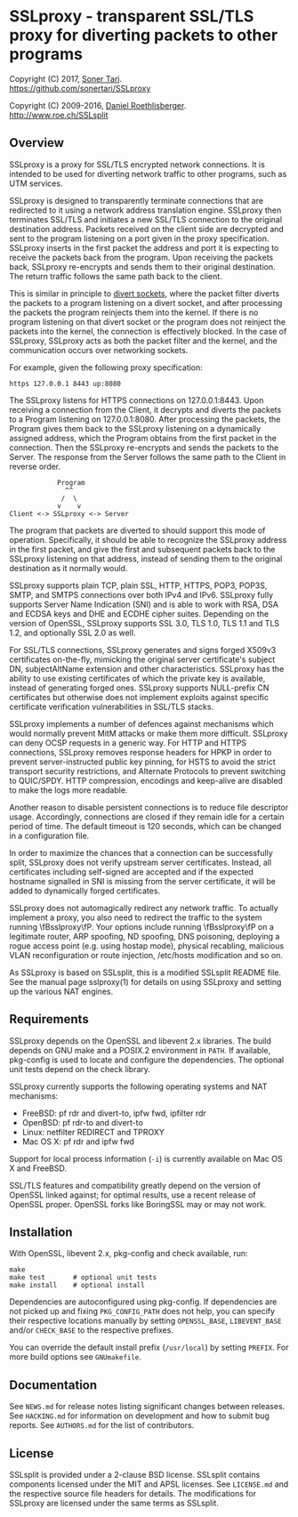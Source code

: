 # SSLproxy - transparent SSL/TLS proxy for diverting packets to other programs

Copyright (C) 2017, [Soner Tari](https://github.com/sonertari).  
https://github.com/sonertari/SSLproxy

Copyright (C) 2009-2016, [Daniel Roethlisberger](//daniel.roe.ch/).  
http://www.roe.ch/SSLsplit

## Overview

SSLproxy is a proxy for SSL/TLS encrypted network connections.  It is intended 
to be used for diverting network traffic to other programs, such as UTM 
services.

SSLproxy is designed to transparently terminate connections that are redirected 
to it using a network address translation engine.  SSLproxy then terminates 
SSL/TLS and initiates a new SSL/TLS connection to the original destination 
address. Packets received on the client side are decrypted and sent to the 
program listening on a port given in the proxy specification. SSLproxy inserts 
in the first packet the address and port it is expecting to receive the packets 
back from the program. Upon receiving the packets back, SSLproxy re-encrypts 
and sends them to their original destination. The return traffic follows the 
same path back to the client.

This is similar in principle to [divert 
sockets](https://man.openbsd.org/divert.4), where the packet filter diverts the 
packets to a program listening on a divert socket, and after processing the 
packets the program reinjects them into the kernel. If there is no program 
listening on that divert socket or the program does not reinject the packets 
into the kernel, the connection is effectively blocked. In the case of 
SSLproxy, SSLproxy acts as both the packet filter and the kernel, and the 
communication occurs over networking sockets.

For example, given the following proxy specification:

	https 127.0.0.1 8443 up:8080

The SSLproxy listens for HTTPS connections on 127.0.0.1:8443. Upon receiving a 
connection from the Client, it decrypts and diverts the packets to a Program 
listening on 127.0.0.1:8080. After processing the packets, the Program gives 
them back to the SSLproxy listening on a dynamically assigned address, which 
the Program obtains from the first packet in the connection. Then the SSLproxy 
re-encrypts and sends the packets to the Server. The response from the Server 
follows the same path to the Client in reverse order.

	            Program
	              ^^
	             /  \
	            v    v
	Client <-> SSLproxy <-> Server   

The program that packets are diverted to should support this mode of operation.
Specifically, it should be able to recognize the SSLproxy address in the first
packet, and give the first and subsequent packets back to the SSLproxy 
listening on that address, instead of sending them to the original destination 
as it normally would.

SSLproxy supports plain TCP, plain SSL, HTTP, HTTPS, POP3, POP3S, SMTP, and 
SMTPS connections over both IPv4 and IPv6.  SSLproxy fully supports Server Name 
Indication (SNI) and is able to work with RSA, DSA and ECDSA keys and DHE and 
ECDHE cipher suites.  Depending on the version of OpenSSL, SSLproxy supports 
SSL 3.0, TLS 1.0, TLS 1.1 and TLS 1.2, and optionally SSL 2.0 as well.

For SSL/TLS connections, SSLproxy generates and signs forged X509v3 
certificates on-the-fly, mimicking the original server certificate's subject 
DN, subjectAltName extension and other characteristics.  SSLproxy has the 
ability to use existing certificates of which the private key is available, 
instead of generating forged ones.  SSLproxy supports NULL-prefix CN 
certificates but otherwise does not implement exploits against specific 
certificate verification vulnerabilities in SSL/TLS stacks.

SSLproxy implements a number of defences against mechanisms which would 
normally prevent MitM attacks or make them more difficult.  SSLproxy can deny 
OCSP requests in a generic way.  For HTTP and HTTPS connections, SSLproxy 
removes response headers for HPKP in order to prevent server-instructed public 
key pinning, for HSTS to avoid the strict transport security restrictions, and 
Alternate Protocols to prevent switching to QUIC/SPDY.  HTTP compression, 
encodings and keep-alive are disabled to make the logs more readable.

Another reason to disable persistent connections is to reduce file descriptor 
usage. Accordingly, connections are closed if they remain idle for a certain 
period of time. The default timeout is 120 seconds, which can be changed in a 
configuration file.

In order to maximize the chances that a connection can be successfully split, 
SSLproxy does not verify upstream server certificates.  Instead, all 
certificates including self-signed are accepted and if the expected hostname 
signalled in SNI is missing from the server certificate, it will be added to 
dynamically forged certificates.

SSLproxy does not automagically redirect any network traffic.  To actually
implement a proxy, you also need to redirect the traffic to the system
running \fBsslproxy\fP.  Your options include running \fBsslproxy\fP on a
legitimate router, ARP spoofing, ND spoofing, DNS poisoning, deploying a rogue
access point (e.g. using hostap mode), physical recabling, malicious VLAN
reconfiguration or route injection, /etc/hosts modification and so on.

As SSLproxy is based on SSLsplit, this is a modified SSLsplit README file.
See the manual page sslproxy(1) for details on using SSLproxy and setting up
the various NAT engines.


## Requirements

SSLproxy depends on the OpenSSL and libevent 2.x libraries.
The build depends on GNU make and a POSIX.2 environment in `PATH`.
If available, pkg-config is used to locate and configure the dependencies.
The optional unit tests depend on the check library.

SSLproxy currently supports the following operating systems and NAT mechanisms:

-   FreeBSD: pf rdr and divert-to, ipfw fwd, ipfilter rdr
-   OpenBSD: pf rdr-to and divert-to
-   Linux: netfilter REDIRECT and TPROXY
-   Mac OS X: pf rdr and ipfw fwd

Support for local process information (`-i`) is currently available on Mac OS X
and FreeBSD.

SSL/TLS features and compatibility greatly depend on the version of OpenSSL
linked against; for optimal results, use a recent release of OpenSSL proper.
OpenSSL forks like BoringSSL may or may not work.


## Installation

With OpenSSL, libevent 2.x, pkg-config and check available, run:

    make
    make test       # optional unit tests
    make install    # optional install

Dependencies are autoconfigured using pkg-config.  If dependencies are not
picked up and fixing `PKG_CONFIG_PATH` does not help, you can specify their
respective locations manually by setting `OPENSSL_BASE`, `LIBEVENT_BASE` and/or
`CHECK_BASE` to the respective prefixes.

You can override the default install prefix (`/usr/local`) by setting `PREFIX`.
For more build options see `GNUmakefile`.


## Documentation

See `NEWS.md` for release notes listing significant changes between releases.
See `HACKING.md` for information on development and how to submit bug reports.
See `AUTHORS.md` for the list of contributors.


## License

SSLsplit is provided under a 2-clause BSD license.
SSLsplit contains components licensed under the MIT and APSL licenses.
See `LICENSE.md` and the respective source file headers for details.
The modifications for SSLproxy are licensed under the same terms as SSLsplit.

